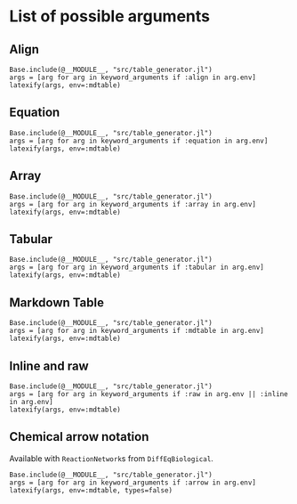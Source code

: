 # List of possible arguments

## Align
```@eval
Base.include(@__MODULE__, "src/table_generator.jl")
args = [arg for arg in keyword_arguments if :align in arg.env]
latexify(args, env=:mdtable)
```

## Equation
```@eval
Base.include(@__MODULE__, "src/table_generator.jl")
args = [arg for arg in keyword_arguments if :equation in arg.env]
latexify(args, env=:mdtable)
```

## Array
```@eval
Base.include(@__MODULE__, "src/table_generator.jl")
args = [arg for arg in keyword_arguments if :array in arg.env]
latexify(args, env=:mdtable)
```

## Tabular
```@eval
Base.include(@__MODULE__, "src/table_generator.jl")
args = [arg for arg in keyword_arguments if :tabular in arg.env]
latexify(args, env=:mdtable)
```

## Markdown Table
```@eval
Base.include(@__MODULE__, "src/table_generator.jl")
args = [arg for arg in keyword_arguments if :mdtable in arg.env]
latexify(args, env=:mdtable)
```

## Inline and raw
```@eval
Base.include(@__MODULE__, "src/table_generator.jl")
args = [arg for arg in keyword_arguments if :raw in arg.env || :inline in arg.env]
latexify(args, env=:mdtable)
```

## Chemical arrow notation
Available with `ReactionNetwork`s from `DiffEqBiological`.
```@eval
Base.include(@__MODULE__, "src/table_generator.jl")
args = [arg for arg in keyword_arguments if :arrow in arg.env]
latexify(args, env=:mdtable, types=false)
```
